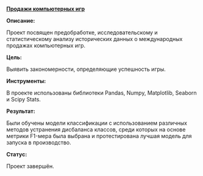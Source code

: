 **[Продажи компьютерных игр](https://github.com/AnnaTrampa/Portfolio/blob/main/Game_Sales_DA/Game_Sales_DA.ipynb)**

**Описание:**

Проект посвящен предобработке, исследовательскому и статистическому анализу исторических данных о международных продажах компьютерных игр.

**Цель:**

Выявить закономерности, определяющие успешность игры.

**Инструменты:**

В проекте использованы библиотеки Pandas, Numpy, Matplotlib, Seaborn и Scipy Stats.

**Результат:**

Были обучены модели классификации с использованием различных методов устранения дисбаланса классов, среди которых на основе метрики F1-мера была выбрана и протестирована лучшая модель для запуска в производство. 

**Статус:**

Проект завершён.
